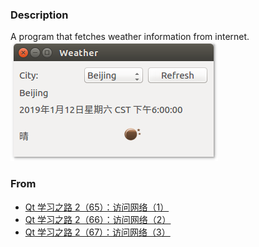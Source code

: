 ### Description
A program that fetches weather information from internet.  
![pic](https://github.com/H-Lyric/Learning-Qt-5/blob/master/Network/weather.PNG)

### From  
* [Qt 学习之路 2（65）：访问网络（1）](https://www.devbean.net/2013/10/qt-study-road-2-access-network-1/)
* [Qt 学习之路 2（66）：访问网络（2）](https://www.devbean.net/2013/10/qt-study-road-2-access-network-2/)
* [Qt 学习之路 2（67）：访问网络（3）](https://www.devbean.net/2013/11/qt-study-road-2-access-network-3/)
